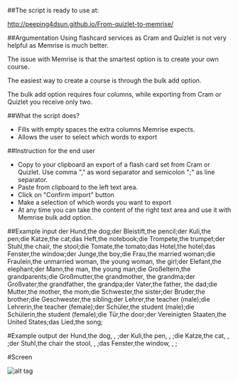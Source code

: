 ##The script is ready to use at:

http://peeping4dsun.github.io/From-quizlet-to-memrise/

##Argumentation
Using flashcard services as Cram and Quizlet is not very helpful as Memrise is much better.

The issue with Memrise is that the smartest option is to create your own course.

The easiest way to create a course is through the bulk add option.

The bulk add option requires four columns, while exporting from Cram or Quizlet you receive only two.

##What the script does?
- Fills with empty spaces the extra columns Memrise expects.
- Allows the user to select which words to export

##Instruction for the end user
- Copy to your clipboard an export of a flash card set from Cram or Quizlet. Use comma "," as word separator and semicolon ";" as line separator.
- Paste from clipboard to the left text area.
- Click on "Confirm import" button
- Make a selection of which words you want to export
- At any time you can take the content of the right text area and use it with Memrise bulk add option.

##Example input
der Hund,the dog;der Bleistift,the pencil;der Kuli,the pen;die Katze,the cat;das Heft,the notebook;die Trompete,the trumpet;der Stuhl,the chair, the stool;die Tomate,the tomato;das Hotel,the hotel;das Fenster,the window;der Junge,the boy;die Frau,the married woman;die Fraulein,the unmarried woman, the young woman, the girl;der Elefant,the elephant;der Mann,the man, the young man;die Großeltern,the grandparents;die Großmutter,the grandmother, the grandma;der Großvater,the grandfather, the grandpa;der Vater,the father, the dad;die Mutter,the mother, the mom;die Schwester,the sister;der Bruder,the brother;die Geschwester,the sibling;der Lehrer,the teacher (male);die Lehrerin,the teacher (female);der Schüler,the student (male);die Schülerin,the student (female);die Tür,the door;der Vereinigten Staaten,the United States;das Lied,the song;

#Example output
der Hund,the dog, , ;der Kuli,the pen, , ;die Katze,the cat, , ;der Stuhl,the chair the stool, , ;das Fenster,the window, , ;

#Screen

![alt tag](http://i.imgur.com/6mcKBRj.png)
